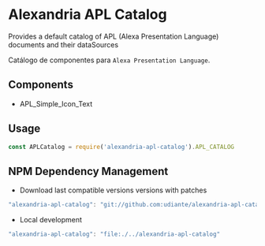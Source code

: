 # Alexandria APL Catalog

Provides a default catalog of APL (Alexa Presentation Language) documents and their dataSources

Catálogo de componentes para `Alexa Presentation Language`.

## Components

- APL_Simple_Icon_Text

## Usage
```javascript
const APLCatalog = require('alexandria-apl-catalog').APL_CATALOG
```

## NPM Dependency Management

- Download last compatible versions versions with patches
```javascript
"alexandria-apl-catalog": "git://github.com:udiante/alexandria-apl-catalog#semver:^1.0"
```

- Local development
```javascript
"alexandria-apl-catalog": "file:./../alexandria-apl-catalog"
```